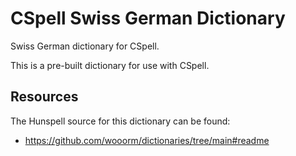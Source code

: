 # CSpell Swiss German Dictionary

Swiss German dictionary for CSpell.

This is a pre-built dictionary for use with CSpell.

<!--- @@inject: ../../static/requirements.md --->

<!--- @@inject: ./static/install.md --->

<!--- @@inject: ../../static/contributing.md --->

## Resources

The Hunspell source for this dictionary can be found:

- https://github.com/wooorm/dictionaries/tree/main#readme

<!--- @@inject: ../../static/footer.md --->
